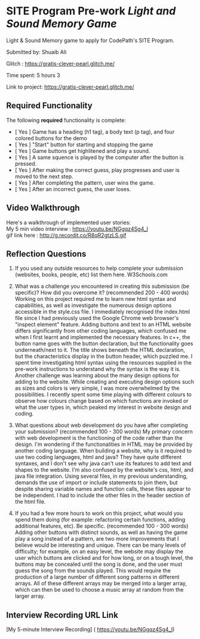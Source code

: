 # SITE Program Pre-work _Light and Sound Memory Game_

Light & Sound Memory game to apply for CodePath's SITE Program.

Submitted by: Shuaib Ali

Glitch :  https://gratis-clever-pearl.glitch.me/ <br>
 

Time spent: 5 hours 3

Link to project:  https://gratis-clever-pearl.glitch.me/

## Required Functionality

The following **required** functionality is complete:

- [ Yes ] Game has a heading (h1 tag), a body text (p tag), and four colored buttons for the demo
- [ Yes ] "Start" button for starting and stopping the game
- [ Yes ] Game buttons get highlitened and play a sound.
- [ Yes ] A same squence is played by the computer after the button is pressed.
- [ Yes ] After making the correct guess, play progresses and user is moved to the next step.
- [ Yes ] After completing the pattern, user wins the game.
- [ Yes ] After an incorrect guess, the user loses.

## Video Walkthrough

Here's a walkthrough of implemented user stories: <br>
My 5 min video interview : https://youtu.be/NGgqz4Sg4_I <br>
gif link here : http://g.recordit.co/R8qR2gtzLS.gif 

## Reflection Questions

1. If you used any outside resources to help complete your submission (websites, books, people, etc) list them here.
   W3Schools.com

2. What was a challenge you encountered in creating this submission (be specific)? How did you overcome it? (recommended 200 - 400 words)
   Working on this project required me to learn new html syntax and capabilities, as well as investigate the numerous design options accessible in the style.css file. I immediately recognised the index.html file since I had previously used the Google Chrome web browser's "inspect element" feature. Adding buttons and text to an HTML website differs significantly from other coding languages, which confused me when I first learnt and implemented the necessary features. In c++, the button name goes with the button declaration, but the functionality goes underneath/next to it. The title shows beneath the HTML declaration, but the characteristics display in the button header, which puzzled me. I spent time investigating html syntax using the resources supplied in the pre-work instructions to understand why the syntax is the way it is. Another challenge was learning about the many design options for adding to the website. While creating and executing design options such as sizes and colors is very simple, I was more overwhelmed by the possibilities. I recently spent some time playing with different colours to observe how colours change based on which functions are invoked or what the user types in, which peaked my interest in website design and coding.

3. What questions about web development do you have after completing your submission? (recommended 100 - 300 words)
   My primary concern with web development is the functioning of the code rather than the design. I'm wondering if the functionalities in HTML may be provided by another coding language. When building a website, why is it required to use two coding languages, html and java? They have quite different syntaxes, and I don't see why java can't use its features to add text and shapes to the website. I'm also confused by the website's css, html, and java file integration. Using several files, in my previous understanding, demands the use of import or include statements to join them, but despite sharing variable names and function calls, these files appear to be independent. I had to include the other files in the header section of the html file.

4. If you had a few more hours to work on this project, what would you spend them doing (for example: refactoring certain functions, adding additional features, etc). Be specific. (recommended 100 - 300 words)
   Adding other buttons with distinct sounds, as well as having the game play a song instead of a pattern, are two more improvements that I believe would be interesting and unique. There can be many levels of difficulty; for example, on an easy level, the website may display the user which buttons are clicked and for how long, or on a tough level, the buttons may be concealed until the song is done, and the user must guess the song from the sounds played. This would require the production of a large number of different song patterns in different arrays. All of these different arrays may be merged into a larger array, which can then be used to choose a music array at random from the larger array.
   
   
   
  ## Interview Recording URL Link

[My 5-minute Interview Recording] ( https://youtu.be/NGgqz4Sg4_I)

